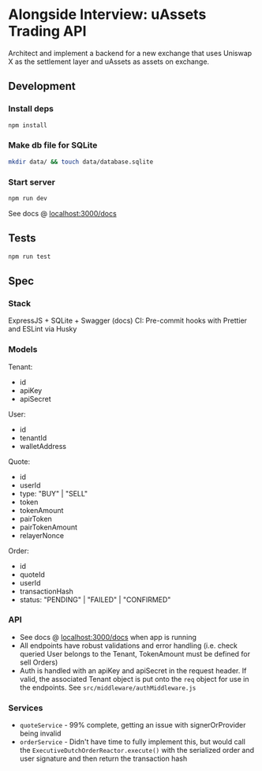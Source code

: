 # Alongside Interview: uAssets Trading API

Architect and implement a backend for a new exchange that uses Uniswap X as the settlement layer and uAssets as assets on exchange.

## Development

### Install deps

```bash
npm install
```

### Make db file for SQLite

```bash
mkdir data/ && touch data/database.sqlite
```

### Start server

```bash
npm run dev
```

See docs @ [localhost:3000/docs](http://localhost:3000/docs/)

## Tests

```bash
npm run test
```

## Spec

### Stack

ExpressJS + SQLite + Swagger (docs)
CI: Pre-commit hooks with Prettier and ESLint via Husky

### Models

Tenant:

- id
- apiKey
- apiSecret

User:

- id
- tenantId
- walletAddress

Quote:

- id
- userId
- type: "BUY" | "SELL"
- token
- tokenAmount
- pairToken
- pairTokenAmount
- relayerNonce

Order:

- id
- quoteId
- userId
- transactionHash
- status: "PENDING" | "FAILED" | "CONFIRMED"

### API

- See docs @ [localhost:3000/docs](http://localhost:3000/docs/) when app is running
- All endpoints have robust validations and error handling (i.e. check queried User belongs to the Tenant, TokenAmount must be defined for sell Orders)
- Auth is handled with an apiKey and apiSecret in the request header. If valid, the associated Tenant object is put onto the `req` object for use in the endpoints. See `src/middleware/authMiddleware.js`

### Services

- `quoteService` - 99% complete, getting an issue with signerOrProvider being invalid
- `orderService` - Didn't have time to fully implement this, but would call the `ExecutiveDutchOrderReactor.execute()` with the serialized order and user signature and then return the transaction hash
